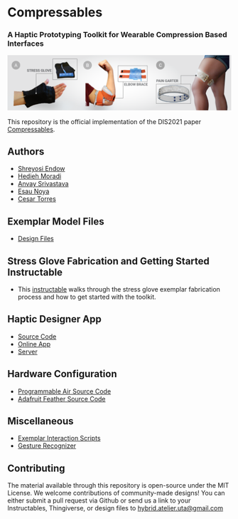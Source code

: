 # Compressables
### A Haptic Prototyping Toolkit for Wearable Compression Based Interfaces
![Compressables Toolkit](https://raw.githubusercontent.com/The-Hybrid-Atelier/Compressables-Prototyping-Toolkit/main/Images/TEASER-06.png)

This repository is the official implementation of the DIS2021 paper [Compressables](TODO:LinkToACM).

## Authors
* [Shreyosi Endow](http://hybridatelier.uta.edu/members/118-shreyosi-endow)
* [Hedieh Moradi](http://hybridatelier.uta.edu/members/103-hedieh-moradi)
* [Anvay Srivastava](http://hybridatelier.uta.edu/members/115-anvay-srivastava)
* [Esau Noya](http://hybridatelier.uta.edu/members/114-esau-noya)
* [Cesar Torres](http://hybridatelier.uta.edu/members/1-cesar-torres)

## Exemplar Model Files
* [Design Files](https://github.com/The-Hybrid-Atelier/Compressables-Prototyping-Toolkit/tree/main/Model%20Design%20Files)

## Stress Glove Fabrication and Getting Started Instructable
* This [instructable](https://www.instructables.com/Compressable-Stress-Glove/) walks through the stress glove exemplar fabrication process and how to get started with the toolkit.

## Haptic Designer App
*  [Source Code](https://github.com/The-Hybrid-Atelier/Compressables-Design-Tool)
*  [Online App](http://compressables.cearto.com/)
*  [Server](https://github.com/The-Hybrid-Atelier/Compressables-Design-Tool/tree/main/server)

## Hardware Configuration
*  [Programmable Air Source Code](https://github.com/The-Hybrid-Atelier/Compressables-Prototyping-Toolkit/tree/main/Programmable%20Air%20Code)
*  [Adafruit Feather Source Code](https://github.com/The-Hybrid-Atelier/Compressables-Prototyping-Toolkit/tree/main/Adafruit%20Feather)

## Miscellaneous 
*  [Exemplar Interaction Scripts](https://github.com/The-Hybrid-Atelier/Compressables-Prototyping-Toolkit/tree/main/Exemplar%20Interactions)
*  [Gesture Recognizer](https://github.com/The-Hybrid-Atelier/Compressables-Design-Tool/blob/main/controller/squeeze_recognizer.py)


## Contributing
The material available through this repository is open-source under the MIT License. 
We welcome contributions of community-made designs! You can either submit a pull request via Github or send us a link to your Instructables, Thingiverse, or design files to hybrid.atelier.uta@gmail.com
